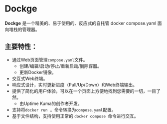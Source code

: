 # Dockge

**Dockge** 是一个精美的、易于使用的、反应式的自托管 docker compose.yaml 面向堆栈的管理器。

## 主要特性：

- 通过Web页面管理```compose.yaml```文件。
  - 创建/编辑/启动/停止/重新启动/删除容器。
  - 更新Docker镜像。
- 交互式Web终端。
- 响应式设计，实时更新进度（Pull/Up/Down）和Web终端输出。
- 提供了简化的用户体验，可以在一个页面上方便地找到您需要的一切，一目了然。
  - 由Uptime Kuma的创作者开发。
- 支持将```docker run … ```命令转换为```compose.yaml```配置。
- 基于文件结构，支持使用正常的 ```docker compose ```命令进行交互。